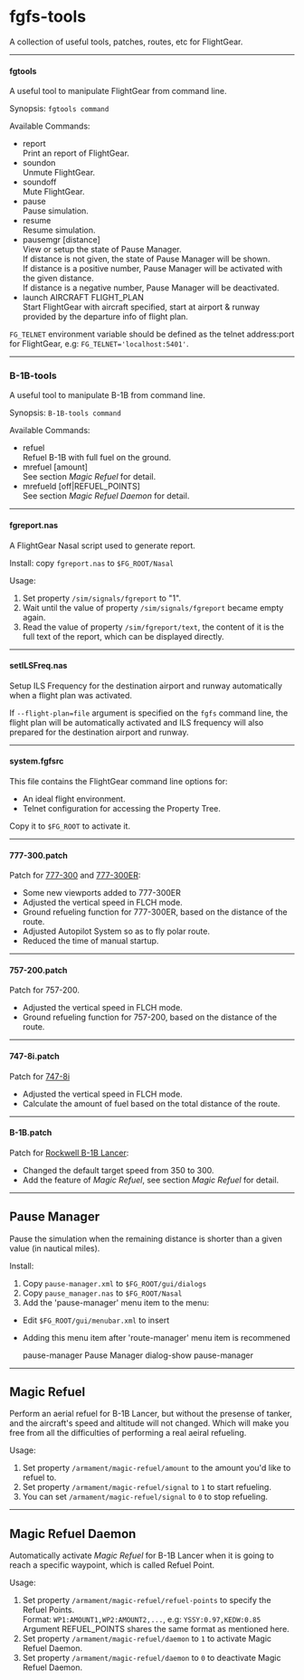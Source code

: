 fgfs-tools
==========

A collection of useful tools, patches, routes, etc for FlightGear.

---

#### fgtools

A useful tool to manipulate FlightGear from command line.

Synopsis: `fgtools command`

Available Commands:

* report  
  Print an report of FlightGear.
* soundon  
  Unmute FlightGear.
* soundoff  
  Mute FlightGear.
* pause  
  Pause simulation.
* resume  
  Resume simulation.
* pausemgr [distance]  
  View or setup the state of Pause Manager.  
  If distance is not given, the state of Pause Manager will be shown.  
  If distance is a positive number, Pause Manager will be activated with the given distance.  
  If distance is a negative number, Pause Manager will be deactivated.  
* launch AIRCRAFT FLIGHT_PLAN  
  Start FlightGear with aircraft specified, start at airport & runway provided by the departure info of flight plan.

`FG_TELNET` environment variable should be defined as the telnet address:port for FlightGear, e.g: `FG_TELNET='localhost:5401'`.

---

### B-1B-tools

A useful tool to manipulate B-1B from command line.

Synopsis: `B-1B-tools command`

Available Commands:

* refuel  
  Refuel B-1B with full fuel on the ground.
* mrefuel [amount]  
  See section *Magic Refuel* for detail.
* mrefueld [off|REFUEL_POINTS]  
  See section *Magic Refuel Daemon* for detail.

---

#### fgreport.nas

A FlightGear Nasal script used to generate report.

Install: copy `fgreport.nas` to `$FG_ROOT/Nasal`

Usage:

1. Set property `/sim/signals/fgreport` to "1".
2. Wait until the value of property `/sim/signals/fgreport` became empty again.
3. Read the value of property `/sim/fgreport/text`, the content of it is the full text of the report, which can be displayed directly.

---

#### setILSFreq.nas

Setup ILS Frequency for the destination airport and runway automatically when a flight plan was activated.

If `--flight-plan=file` argument is specified on the `fgfs` command line, the flight plan will be automatically activated and ILS frequency will also prepared for the destination airport and runway.

---

#### system.fgfsrc

This file contains the FlightGear command line options for:

* An ideal flight environment.
* Telnet configuration for accessing the Property Tree.

Copy it to `$FG_ROOT` to activate it.

---

#### 777-300.patch

Patch for [777-300](https://code.google.com/p/b773-flightgear/) and [777-300ER](https://code.google.com/p/b773-flightgear/):

* Some new viewports added to 777-300ER
* Adjusted the vertical speed in FLCH mode.
* Ground refueling function for 777-300ER, based on the distance of the route.
* Adjusted Autopilot System so as to fly polar route.
* Reduced the time of manual startup.

---

#### 757-200.patch

Patch for 757-200.

* Adjusted the vertical speed in FLCH mode.
* Ground refueling function for 757-200, based on the distance of the route.

---

#### 747-8i.patch

Patch for [747-8i](http://mirrors.ibiblio.org/pub/mirrors/flightgear/ftp/Aircraft-3.4/747-8i_20150111.zip)

* Adjusted the vertical speed in FLCH mode.
* Calculate the amount of fuel based on the total distance of the route.

---

#### B-1B.patch

Patch for [Rockwell B-1B Lancer](ftp://ftp.de.flightgear.org/pub/fgfs/Aircraft-3.2/B-1B_20130823.zip):

* Changed the default target speed from 350 to 300.
* Add the feature of *Magic Refuel*, see section *Magic Refuel* for detail.

---

Pause Manager
-------------

Pause the simulation when the remaining distance is shorter than a given value (in nautical miles).

Install:

1. Copy `pause-manager.xml` to `$FG_ROOT/gui/dialogs`
2. Copy `pause_manager.nas` to `$FG_ROOT/Nasal`
3. Add the 'pause-manager' menu item to the menu:


* Edit `$FG_ROOT/gui/menubar.xml` to insert  
* Adding this menu item after 'route-manager' menu item is recommened

	
	<item>
		<name>pause-manager</name>
		<label>Pause Manager</label>
		<binding>
			<command>dialog-show</command>
			<dialog-name>pause-manager</dialog-name>
		</binding>
	</item>
	

---

Magic Refuel
------------

Perform an aerial refuel for B-1B Lancer, but without the presense of tanker, and the aircraft's speed and altitude will not changed. Which will make you free from all the difficulties of performing a real aeiral refueling.

Usage:

1. Set property `/armament/magic-refuel/amount` to the amount you'd like to refuel to.
2. Set property `/armament/magic-refuel/signal` to `1` to start refueling.
3. You can set `/armament/magic-refuel/signal` to `0` to stop refueling.

---

Magic Refuel Daemon
-------------------

Automatically activate _Magic Refuel_ for B-1B Lancer when it is going to reach a specific waypoint, which is called Refuel Point.

Usage:

1. Set property `/armament/magic-refuel/refuel-points` to specify the Refuel Points.  
   Format: `WP1:AMOUNT1,WP2:AMOUNT2,...`, e.g: `YSSY:0.97,KEDW:0.85`  
   Argument REFUEL_POINTS shares the same format as mentioned here.
2. Set property `/armament/magic-refuel/daemon` to `1` to activate Magic Refuel Daemon.
3. Set property `/armament/magic-refuel/daemon` to `0` to deactivate Magic Refuel Daemon.

